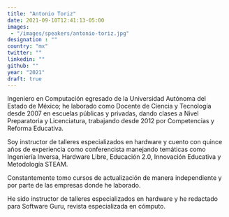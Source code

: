 ```yaml
---
title: "Antonio Toriz"
date: 2021-09-10T12:41:13-05:00
images:
 - "/images/speakers/antonio-toriz.jpg"
designation : ""
country: "mx"
twitter: ""
linkedin: ""
github: ""
year: "2021"
draft: true
---
```


Ingeniero en Computación egresado de la Universidad Autónoma del Estado de México; he laborado como Docente de Ciencia y Tecnología desde 2007 en escuelas públicas y privadas, dando clases a Nivel Preparatoria y Licenciatura, trabajando desde 2012 por Competencias y Reforma Educativa. 

Soy instructor de talleres especializados en hardware y cuento con quince años de experiencia como conferencista manejando temáticas como Ingeniería Inversa, Hardware Libre, Educación 2.0, Innovación Educativa y Metodología STEAM. 

Constantemente tomo cursos de actualización de manera independiente y por parte de las empresas donde he laborado. 

He sido instructor de talleres especializados en hardware y he redactado para Software Guru, revista especializada en cómputo.